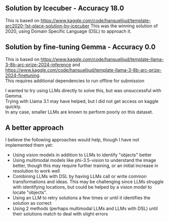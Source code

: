## Solution by Icecuber - Accuracy 18.0
This is based on https://www.kaggle.com/code/hansuelijud/template-arc2020-1st-place-solution-by-icecuber
This was the winning solution of 2020, using Domain Specific Language (DSL) to approach it.

## Solution by fine-tuning Gemma - Accuracy 0.0
This is based on https://www.kaggle.com/code/hansuelijud/template-llama-3-8b-arc-prize-2024-inference and 
https://www.kaggle.com/code/hansuelijud/template-llama-3-8b-arc-prize-2024-finetuning.  
This requires additional dependencies to run offline for submission

I wanted to try using LLMs directly to solve this, but was unsuccessful with Gemma.  
Trying with Llama 3.1 may have helped, but I did not get access on kaggle quickly.  
In any case, smaller LLMs are known to perform poorly on this dataset.

## A better approach
I believe the following approaches would help, though I have not implemented them yet:  
- Using vision models in addition to LLMs to identify "objects" better
- Using multimodal models like phi-3.5-vision to understand the image better, though this may require further training, or an initial increase in resolution to work well
- Combining LLMs with DSL by having LLMs call or write common transformations and ideas. This may be challenging since LLMs struggle with identifying locations, but could be helped by a vision model to locate "objects".
- Using an LLM to retry solutions a few times or until it identifies the solution as correct
- Using 2 methods (perhaps multimodal LLMs and LLMs with DSL)  until their solutions match to deal with slight errors
